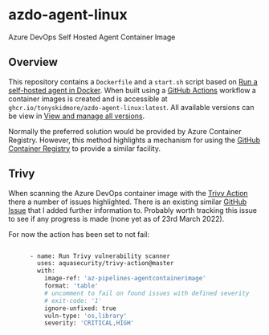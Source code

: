 # azdo-agent-linux
Azure DevOps Self Hosted Agent Container Image

## Overview

This repository contains a `Dockerfile` and a `start.sh` script based on [Run a self-hosted agent in Docker](https://docs.microsoft.com/en-us/azure/devops/pipelines/agents/docker?view=azure-devops#linux).  When built using a [GitHub Actions](https://docs.github.com/en/actions) workflow a container images is created and is accessible at `ghcr.io/tonyskidmore/azdo-agent-linux:latest`.  All available versions can be view in [View and manage all versions](https://github.com/tonyskidmore/azdo-agent-linux/pkgs/container/azdo-agent-linux/versions).  

Normally the preferred solution would be provided by Azure Container Registry.  However, this method highlights a mechanism for using the [GitHub Container Registry](https://docs.github.com/en/packages/working-with-a-github-packages-registry/working-with-the-container-registry) to provide a similar facility.  


## Trivy

When scanning the Azure DevOps container image with the [Trivy Action](https://github.com/aquasecurity/trivy-action) there a number of issues highlighted.  There is an existing similar [GitHub Issue](https://github.com/microsoft/azure-pipelines-agent/issues/3385) that I added further information to.  Probably worth tracking this issue to see if any progress is made (none yet as of 23rd March 2022).  


For now the action has been set to not fail:  

````bash

      - name: Run Trivy vulnerability scanner
        uses: aquasecurity/trivy-action@master
        with:
          image-ref: 'az-pipelines-agentcontainerimage'
          format: 'table'
          # uncomment to fail on found issues with defined severity
          # exit-code: '1'
          ignore-unfixed: true
          vuln-type: 'os,library'
          severity: 'CRITICAL,HIGH'

````